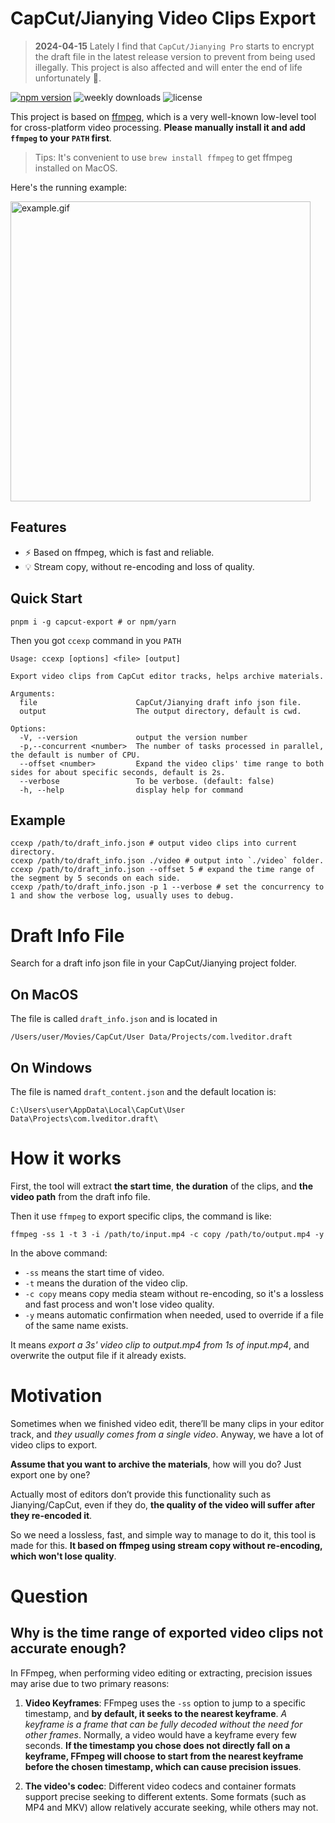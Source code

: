 # CapCut/Jianying Video Clips Export

> **2024-04-15** Lately I find that `CapCut/Jianying Pro` starts to encrypt the draft file in the latest release version to prevent from being used illegally. This project is also affected and will enter  the end of life unfortunately 🙁.

[![npm version](https://img.shields.io/npm/v/capcut-export)](https://npmjs.com/package/capcut-export)
![weekly downloads](https://img.shields.io/npm/dw/capcut-export)
![license](https://img.shields.io/npm/l/capcut-export)

This project is based on [ffmpeg](https://ffmpeg.org/), which is a very well-known low-level tool for cross-platform video processing. **Please manually install it and add `ffmpeg` to your `PATH` first**.

> Tips: It's convenient to use `brew install ffmpeg` to get ffmpeg installed on MacOS.

Here's the running example:

<img alt="example.gif" width="480" src="https://raw.githubusercontent.com/emosheeep/capcut-export/HEAD/example.gif">

## Features

- ⚡️ Based on ffmpeg, which is fast and reliable.
- 💡 Stream copy, without re-encoding and loss of quality.

## Quick Start

```shell
pnpm i -g capcut-export # or npm/yarn
```

Then you got `ccexp` command in you `PATH`

```
Usage: ccexp [options] <file> [output]

Export video clips from CapCut editor tracks, helps archive materials.

Arguments:
  file                      CapCut/Jianying draft info json file.
  output                    The output directory, default is cwd.

Options:
  -V, --version             output the version number
  -p,--concurrent <number>  The number of tasks processed in parallel, the default is number of CPU.
  --offset <number>         Expand the video clips' time range to both sides for about specific seconds, default is 2s.
  --verbose                 To be verbose. (default: false)
  -h, --help                display help for command
```

## Example

```shell
ccexp /path/to/draft_info.json # output video clips into current directory.
ccexp /path/to/draft_info.json ./video # output into `./video` folder.
ccexp /path/to/draft_info.json --offset 5 # expand the time range of the segment by 5 seconds on each side.
ccexp /path/to/draft_info.json -p 1 --verbose # set the concurrency to 1 and show the verbose log, usually uses to debug.
```

# Draft Info File

Search for a draft info json file in your CapCut/Jianying project folder.

## On MacOS

The file is called `draft_info.json` and is located in

```
/Users/user/Movies/CapCut/User Data/Projects/com.lveditor.draft
```

## On Windows

The file is named `draft_content.json` and the default location is:

```
C:\Users\user\AppData\Local\CapCut\User Data\Projects\com.lveditor.draft\
```

# How it works

First, the tool will extract **the start time**, **the duration** of the clips, and **the video path** from the draft info file.

Then it use `ffmpeg` to export specific clips, the command is like:

```shell
ffmpeg -ss 1 -t 3 -i /path/to/input.mp4 -c copy /path/to/output.mp4 -y
```

In the above command:

- `-ss` means the start time of video.
- `-t` means the duration of the video clip.
- `-c copy` means copy media steam without re-encoding, so it's a lossless and fast process and won't lose video quality.
- `-y` means automatic confirmation when needed, used to override if a file of the same name exists.

It means *export a 3s' video clip to output.mp4 from 1s of input.mp4*, and overwrite the output file if it already exists.

# Motivation

Sometimes when we finished video edit, there’ll be many clips in your editor track, and *they usually comes from a single video*. Anyway, we have a lot of video clips to export.

**Assume that you want to archive the materials**, how will you do? Just export one by one? 

Actually most of editors don’t provide this functionality such as Jianying/CapCut, even if they do, **the quality of the video will suffer after they re-encoded it**.

So we need a lossless, fast, and simple way to manage to do it, this tool is made for this. **It based on ffmpeg using stream copy without re-encoding, which won't lose quality**.

# Question

## Why is the time range of exported video clips not accurate enough?

In FFmpeg, when performing video editing or extracting, precision issues may arise due to two primary reasons:

1. **Video Keyframes**: FFmpeg uses the `-ss` option to jump to a specific timestamp, and **by default, it seeks to the nearest keyframe**. *A keyframe is a frame that can be fully decoded without the need for other frames*. Normally, a video would have a keyframe every few seconds. **If the timestamp you chose does not directly fall on a keyframe, FFmpeg will choose to start from the nearest keyframe before the chosen timestamp, which can cause precision issues**.

2. **The video's codec**: Different video codecs and container formats support precise seeking to different extents. Some formats (such as MP4 and MKV) allow relatively accurate seeking, while others may not.